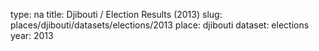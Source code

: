 type: na
title: Djibouti / Election Results (2013)
slug: places/djibouti/datasets/elections/2013
place: djibouti
dataset: elections
year: 2013
